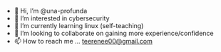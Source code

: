 - 👋 Hi, I’m @una-profunda
- 👀 I’m interested in cybersecurity
- 🌱 I’m currently learning linux (self-teaching)
- 💞️ I’m looking to collaborate on gaining more experience/confidence
- 📫 How to reach me ... teerenee00@gmail.com

<!---
una-profunda/una-profunda is a ✨ special ✨ repository because its `README.md` (this file) appears on your GitHub profile
You can click the Preview link to take a look at your changes.
--->
